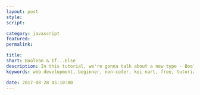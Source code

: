 ```yaml
---
layout: post
style:
script:

category: javascript
featured:
permalink:

title:
short: Boolean & If...Else
description: In this tutorial, we're gonna talk about a new type - Boolean. <br>This is the most simple and important type in any programming language; <br>Since it helps us to teach the computer to think and make decision in certain situations.
keywords: web development, beginner, non-coder, kei nart, free, tutorial, coding, programming, code nart, javascript, boolean, type, if, else, conditional

date: 2017-08-28 05:10:00
---
```


